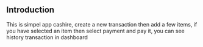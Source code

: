 ## Introduction

This is simpel app cashire, create a new transaction then add a few items, if you have selected an item then select payment and pay it, you can see history transaction in dashboard
